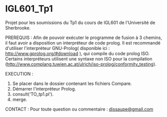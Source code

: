 # IGL601_Tp1
Projet pour les soumissions du Tp1 du cours de IGL601 de l'Université de Sherbrooke.

PREREQUIS :
  Afin de pouvoir exécuter le programme de fusion à 3 chemins, il faut avoir a disposition un interpréteur de code prolog.
Il est recommandé d'utiliser l'interpréteur GNU-Prolog( disponible ici : http://www.gprolog.org/#download ), qui compile du code prolog ISO.
Certains interpréteurs utilisent une syntaxe non ISO pour la compilation (http://www.complang.tuwien.ac.at/ulrich/iso-prolog/conformity_testing).

EXECUTION :
  1.  Se placer dans le dossier contenant les fichiers Compare.
  2.  Démarrer l'interpréteur Prolog.
  3.  consult('TO_tp1.pl').
  4.  merge.

CONTACT : 
  Pour toute question ou commentaire : dissaupe@gmail.com

